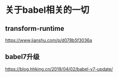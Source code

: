 # 关于babel相关的一切

## transform-runtime

https://www.jianshu.com/p/d078b5f3036a



## babel7升级

https://blog.hhking.cn/2019/04/02/babel-v7-update/


